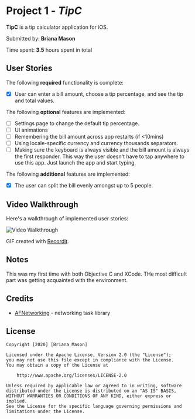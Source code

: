# Project 1 - *TipC*

**TipC** is a tip calculator application for iOS.

Submitted by: **Briana Mason**

Time spent: **3.5** hours spent in total

## User Stories

The following **required** functionality is complete:

* [x] User can enter a bill amount, choose a tip percentage, and see the tip and total values.

The following **optional** features are implemented:

* [ ] Settings page to change the default tip percentage.
* [ ] UI animations
* [ ] Remembering the bill amount across app restarts (if <10mins)
* [ ] Using locale-specific currency and currency thousands separators.
* [ ] Making sure the keyboard is always visible and the bill amount is always the first responder. This way the user doesn't have to tap anywhere to use this app. Just launch the app and start typing.

The following **additional** features are implemented:

- [x] The user can split the bill evenly amongst up to 5 people.

## Video Walkthrough

Here's a walkthrough of implemented user stories:

<img src='http://g.recordit.co/RGLPT4ouuq.gif' title='Video Walkthrough' width='' alt='Video Walkthrough' />

GIF created with [Recordit](https://recordit.co/).

## Notes

This was my first time with both Objective C and XCode.
THe most difficult part was getting acquainted with the environment. 

## Credits

- [AFNetworking](https://github.com/AFNetworking/AFNetworking) - networking task library

## License

    Copyright [2020] [Briana Mason]

    Licensed under the Apache License, Version 2.0 (the "License");
    you may not use this file except in compliance with the License.
    You may obtain a copy of the License at

        http://www.apache.org/licenses/LICENSE-2.0

    Unless required by applicable law or agreed to in writing, software
    distributed under the License is distributed on an "AS IS" BASIS,
    WITHOUT WARRANTIES OR CONDITIONS OF ANY KIND, either express or implied.
    See the License for the specific language governing permissions and
    limitations under the License.

